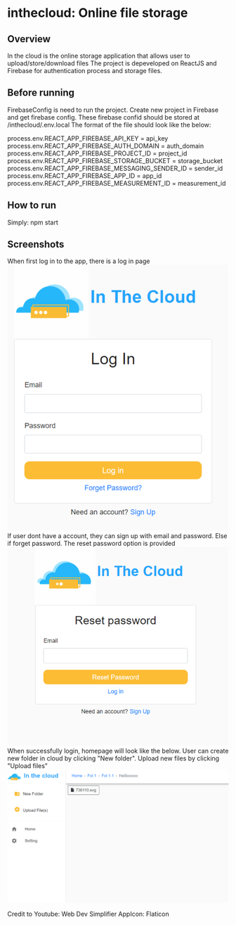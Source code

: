 # inthecloud: Online file storage

## Overview
In the cloud is the online storage application that allows user to upload/store/download files
The project is depeveloped on ReactJS and Firebase for authentication process and storage files.

## Before running
FirebaseConfig is need to run the project. Create new project in Firebase and get firebase config.
These firebase confid should be stored at /inthecloud/.env.local
The format of the file should look like the below:

process.env.REACT_APP_FIREBASE_API_KEY = api_key
process.env.REACT_APP_FIREBASE_AUTH_DOMAIN = auth_domain
process.env.REACT_APP_FIREBASE_PROJECT_ID = project_id
process.env.REACT_APP_FIREBASE_STORAGE_BUCKET = storage_bucket
process.env.REACT_APP_FIREBASE_MESSAGING_SENDER_ID = sender_id
process.env.REACT_APP_FIREBASE_APP_ID = app_id
process.env.REACT_APP_FIREBASE_MEASUREMENT_ID = measurement_id

## How to run
Simply: npm start

## Screenshots
When first log in to the app, there is a log in page
![Alt text](/screenshot/Login.png "LogIn Page")
If user dont have a account, they can sign up with email and password. 
Else if forget password. The reset password option is provided
![Alt text](/screenshot/ResetPassword.PNG "Reset Password Page")
When successfully login, homepage will look like the below.
User can create new folder in cloud by clicking "New folder".
Upload new files by clicking "Upload files"
![Alt text](/screenshot/HomePage.PNG "Home Page")

Credit to Youtube: Web Dev Simplifier
AppIcon: Flaticon
